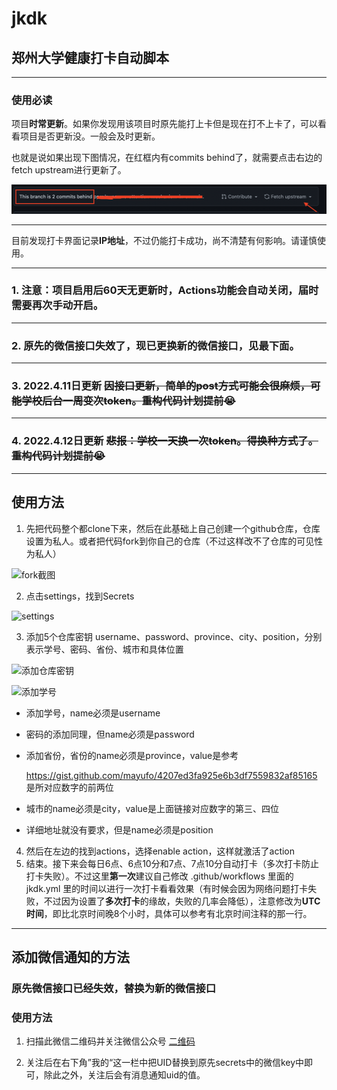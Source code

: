 # jkdk

## 郑州大学健康打卡自动脚本

---

### 使用必读

项目**时常更新**。如果你发现用该项目时原先能打上卡但是现在打不上卡了，可以看看项目是否更新没。一般会及时更新。

也就是说如果出现下图情况，在红框内有commits behind了，就需要点击右边的fetch upstream进行更新了。

![update](images/update.png)

---

目前发现打卡界面记录**IP地址**，不过仍能打卡成功，尚不清楚有何影响。请谨慎使用。

---

### 1. 注意：项目启用后60天无更新时，Actions功能会**自动关闭**，届时需要再次手动开启。

---

### 2. 原先的微信接口失效了，现已更换新的微信接口，见最下面。

---

### 3. __**2022.4.11日更新**__ ~~因接口更新，简单的post方式可能会很麻烦，可能学校后台一周变次token。**重构代码**计划提前😭~~

---

### 4.  __**2022.4.12日更新**__ ~~**悲报**：学校一天换一次token。得换种方式了。 **重构代码**计划提前😭~~

---

## 使用方法

1. 先把代码整个都clone下来，然后在此基础上自己创建一个github仓库，仓库设置为私人。或者把代码fork到你自己的仓库（不过这样改不了仓库的可见性为私人）

![fork截图](./images/fork.png)

2. 点击settings，找到Secrets

![settings](./images/settings.png)

3. 添加5个仓库密钥 username、password、province、city、position，分别表示学号、密码、省份、城市和具体位置

   

![添加仓库密钥](./images/secret.png)

   

![添加学号](./images/username.png)

   - 添加学号，name必须是username
   - 密码的添加同理，但name必须是password
   - 添加省份，省份的name必须是province，value是参考

     https://gist.github.com/mayufo/4207ed3fa925e6b3df7559832af85165
     是所对应数字的前两位

   - 城市的name必须是city，value是上面链接对应数字的第三、四位
   - 详细地址就没有要求，但是name必须是position

4. 然后在左边的找到actions，选择enable action，这样就激活了action
5. 结束。接下来会每日6点、6点10分和7点、7点10分自动打卡（多次打卡防止打卡失败）。不过这里**第一次**建议自己修改 .github/workflows 里面的 jkdk.yml 里的时间以进行一次打卡看看效果（有时候会因为网络问题打卡失败，不过因为设置了**多次打卡**的缘故，失败的几率会降低），注意修改为**UTC时间**，即比北京时间晚8个小时，具体可以参考有北京时间注释的那一行。

---

## 添加微信通知的方法

### 原先微信接口已经失效，替换为新的微信接口

### 使用方法

1. 扫描此微信二维码并关注微信公众号
[二维码](http://wxpusher.zjiecode.com/api/qrcode/hNHQXsGvGguORhwBHItWlaqUYvs79Ii59RpFN5YmuDIBOiO8YLQlqHd051TBfmeO.jpg)

2. 关注后在右下角”我的“这一栏中把UID替换到原先secrets中的微信key中即可，除此之外，关注后会有消息通知uid的值。

